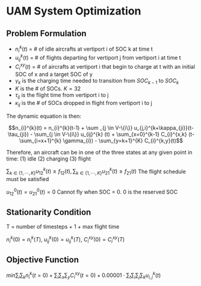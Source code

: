 # UAM System Optimization

## Problem Formulation

- $n_{i}^{k}(t)$ = \# of idle aircrafts at vertiport i of SOC k at time t
- $u_{ij}^{k}(t)$ = \# of flights departing for vertiport j from vertiport i at time t
- $C_{i}^{xy}(t)$ = \# of aircrafts at vertiport i that begin to charge at t with an initial SOC of x and a target SOC of y
- $\gamma_{k}$ is the charging time needed to transition from $SOC_{k-1}$ to $SOC_{k}$
- $K$ is the \# of SOCs. $K = 32$
- $\tau_{ij}$ is the flight time from vertiport i to j
- $\kappa_{ij}$ is the \# of SOCs dropped in flight from vertiport i to j

The dynamic equation is then:

```math
n_{i}^{k}(t) = n_{i}^{k}(t-1) + \sum _{j \in V-\{i\}} u_{j,i}^{k+\kappa_{ji}}(t-\tau_{ji}) - \sum_{j \in V-\{i\}} u_{ij}^{k} (t) + \sum_{x=0}^{k-1} C_{i}^{x,k} (t-\sum_{i=x+1}^{k} \gamma_{i}) - \sum_{y=k+1}^{K} C_{i}^{k,y}(t)
```

Therefore, an aircraft can be in one of the three states at any given point in time: (1) idle (2) charging (3) flight

$\sum_{k \in\{1, \cdots, K\}} u_{12}^k(t) \geq f_{12}(t), \sum_{k \in\{1, \cdots, K\}} u_{21}^k(t) \geq f_{21}(t)$ The flight schedule must be satisfied

$u_{12}^0(t) = u_{21}^0(t) = 0$ Cannot fly when SOC = 0. 0 is the reserved SOC

## Stationarity Condition
T = number of timesteps + 1 + max flight time

$n_{i}^{k}(0)=n_{i}^{k}(T)$, $u_{ij}^{k}(0)=u_{ij}^{k}(T)$, $C_{i}^{xy}(0)=C_{i}^{xy}(T)$


## Objective Function

$min \sum_{i}\sum_{k} n_{i}^{k}(t=0) + \sum_{i} \sum_{x} \sum_{y} C_i^{xy}(t = 0) + 0.00001 \cdot  \sum_{t} \sum_{i} \sum_{j} \sum_{k} u_{i,j}^{k}(t)$
